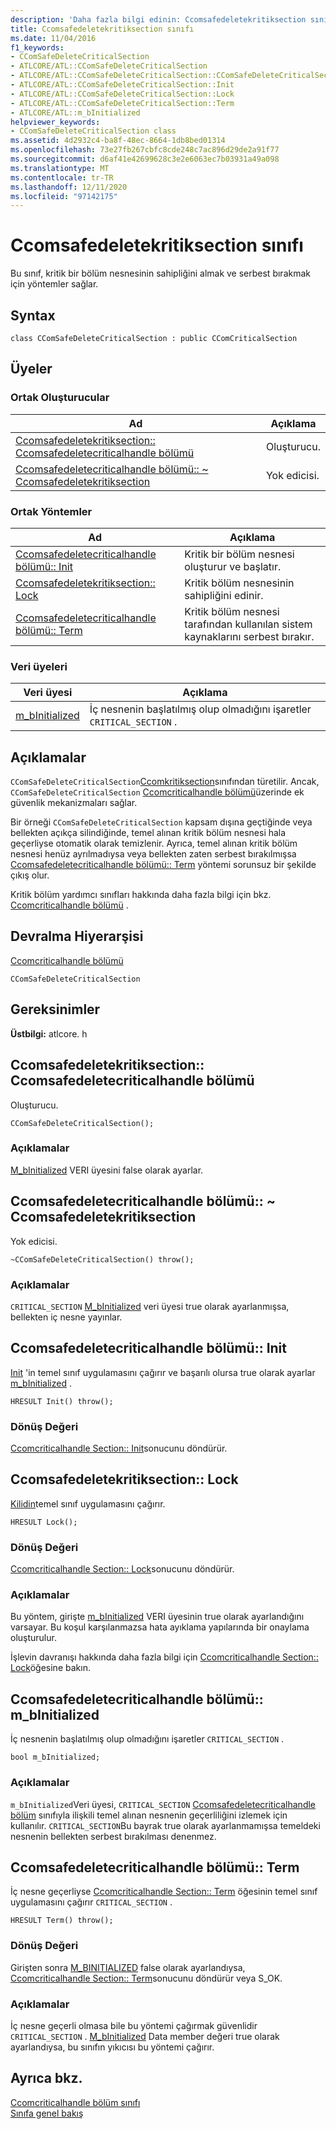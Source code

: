 ```yaml
---
description: 'Daha fazla bilgi edinin: Ccomsafedeletekritiksection sınıfı'
title: Ccomsafedeletekritiksection sınıfı
ms.date: 11/04/2016
f1_keywords:
- CComSafeDeleteCriticalSection
- ATLCORE/ATL::CComSafeDeleteCriticalSection
- ATLCORE/ATL::CComSafeDeleteCriticalSection::CComSafeDeleteCriticalSection
- ATLCORE/ATL::CComSafeDeleteCriticalSection::Init
- ATLCORE/ATL::CComSafeDeleteCriticalSection::Lock
- ATLCORE/ATL::CComSafeDeleteCriticalSection::Term
- ATLCORE/ATL::m_bInitialized
helpviewer_keywords:
- CComSafeDeleteCriticalSection class
ms.assetid: 4d2932c4-ba8f-48ec-8664-1db8bed01314
ms.openlocfilehash: 73e27fb267cbfc8cde248c7ac896d29de2a91f77
ms.sourcegitcommit: d6af41e42699628c3e2e6063ec7b03931a49a098
ms.translationtype: MT
ms.contentlocale: tr-TR
ms.lasthandoff: 12/11/2020
ms.locfileid: "97142175"
---
```

# <a name="ccomsafedeletecriticalsection-class"></a>Ccomsafedeletekritiksection sınıfı

Bu sınıf, kritik bir bölüm nesnesinin sahipliğini almak ve serbest bırakmak için yöntemler sağlar.

## <a name="syntax"></a>Syntax

```
class CComSafeDeleteCriticalSection : public CComCriticalSection
```

## <a name="members"></a>Üyeler

### <a name="public-constructors"></a>Ortak Oluşturucular

|Ad|Açıklama|
|----------|-----------------|
|[Ccomsafedeletekritiksection:: Ccomsafedeletecriticalhandle bölümü](#ccomsafedeletecriticalsection)|Oluşturucu.|
|[Ccomsafedeletecriticalhandle bölümü:: ~ Ccomsafedeletekritiksection](#dtor)|Yok edicisi.|

### <a name="public-methods"></a>Ortak Yöntemler

|Ad|Açıklama|
|----------|-----------------|
|[Ccomsafedeletecriticalhandle bölümü:: Init](#init)|Kritik bir bölüm nesnesi oluşturur ve başlatır.|
|[Ccomsafedeletekritiksection:: Lock](#lock)|Kritik bölüm nesnesinin sahipliğini edinir.|
|[Ccomsafedeletecriticalhandle bölümü:: Term](#term)|Kritik bölüm nesnesi tarafından kullanılan sistem kaynaklarını serbest bırakır.|

### <a name="data-members"></a>Veri üyeleri

|Veri üyesi|Açıklama|
|-|-|
|[m_bInitialized](#m_binitialized)|İç nesnenin başlatılmış olup olmadığını işaretler `CRITICAL_SECTION` .|

## <a name="remarks"></a>Açıklamalar

`CComSafeDeleteCriticalSection`[Ccomkritiksection](../../atl/reference/ccomcriticalsection-class.md)sınıfından türetilir. Ancak, `CComSafeDeleteCriticalSection` [Ccomcriticalhandle bölümü](../../atl/reference/ccomcriticalsection-class.md)üzerinde ek güvenlik mekanizmaları sağlar.

Bir örneği `CComSafeDeleteCriticalSection` kapsam dışına geçtiğinde veya bellekten açıkça silindiğinde, temel alınan kritik bölüm nesnesi hala geçerliyse otomatik olarak temizlenir. Ayrıca, temel alınan kritik bölüm nesnesi henüz ayrılmadıysa veya bellekten zaten serbest bırakılmışsa [Ccomsafedeletecriticalhandle bölümü:: Term](#term) yöntemi sorunsuz bir şekilde çıkış olur.

Kritik bölüm yardımcı sınıfları hakkında daha fazla bilgi için bkz. [Ccomcriticalhandle bölümü](../../atl/reference/ccomcriticalsection-class.md) .

## <a name="inheritance-hierarchy"></a>Devralma Hiyerarşisi

[Ccomcriticalhandle bölümü](../../atl/reference/ccomcriticalsection-class.md)

`CComSafeDeleteCriticalSection`

## <a name="requirements"></a>Gereksinimler

**Üstbilgi:** atlcore. h

## <a name="ccomsafedeletecriticalsectionccomsafedeletecriticalsection"></a><a name="ccomsafedeletecriticalsection"></a> Ccomsafedeletekritiksection:: Ccomsafedeletecriticalhandle bölümü

Oluşturucu.

```
CComSafeDeleteCriticalSection();
```

### <a name="remarks"></a>Açıklamalar

[M_bInitialized](#m_binitialized) VERI üyesini false olarak ayarlar.

## <a name="ccomsafedeletecriticalsectionccomsafedeletecriticalsection"></a><a name="dtor"></a> Ccomsafedeletecriticalhandle bölümü:: ~ Ccomsafedeletekritiksection

Yok edicisi.

```
~CComSafeDeleteCriticalSection() throw();
```

### <a name="remarks"></a>Açıklamalar

`CRITICAL_SECTION` [M_bInitialized](#m_binitialized) veri üyesi true olarak ayarlanmışsa, bellekten iç nesne yayınlar.

## <a name="ccomsafedeletecriticalsectioninit"></a><a name="init"></a> Ccomsafedeletecriticalhandle bölümü:: Init

[Init](/visualstudio/debugger/init) 'in temel sınıf uygulamasını çağırır ve başarılı olursa true olarak ayarlar [m_bInitialized](#m_binitialized) .

```
HRESULT Init() throw();
```

### <a name="return-value"></a>Dönüş Değeri

[Ccomcriticalhandle Section:: Init](../../atl/reference/ccomcriticalsection-class.md#init)sonucunu döndürür.

## <a name="ccomsafedeletecriticalsectionlock"></a><a name="lock"></a> Ccomsafedeletekritiksection:: Lock

[Kilidin](ccomcriticalsection-class.md#lock)temel sınıf uygulamasını çağırır.

```
HRESULT Lock();
```

### <a name="return-value"></a>Dönüş Değeri

[Ccomcriticalhandle Section:: Lock](../../atl/reference/ccomcriticalsection-class.md#lock)sonucunu döndürür.

### <a name="remarks"></a>Açıklamalar

Bu yöntem, girişte [m_bInitialized](#m_binitialized) VERI üyesinin true olarak ayarlandığını varsayar. Bu koşul karşılanmazsa hata ayıklama yapılarında bir onaylama oluşturulur.

İşlevin davranışı hakkında daha fazla bilgi için [Ccomcriticalhandle Section:: Lock](../../atl/reference/ccomcriticalsection-class.md#lock)öğesine bakın.

## <a name="ccomsafedeletecriticalsectionm_binitialized"></a><a name="m_binitialized"></a> Ccomsafedeletecriticalhandle bölümü:: m_bInitialized

İç nesnenin başlatılmış olup olmadığını işaretler `CRITICAL_SECTION` .

```
bool m_bInitialized;
```

### <a name="remarks"></a>Açıklamalar

`m_bInitialized`Veri üyesi, `CRITICAL_SECTION` [Ccomsafedeletecriticalhandle bölüm](../../atl/reference/ccomsafedeletecriticalsection-class.md) sınıfıyla ilişkili temel alınan nesnenin geçerliliğini izlemek için kullanılır. `CRITICAL_SECTION`Bu bayrak true olarak ayarlanmamışsa temeldeki nesnenin bellekten serbest bırakılması denenmez.

## <a name="ccomsafedeletecriticalsectionterm"></a><a name="term"></a> Ccomsafedeletecriticalhandle bölümü:: Term

İç nesne geçerliyse [Ccomcriticalhandle Section:: Term](../../atl/reference/ccomcriticalsection-class.md#term) öğesinin temel sınıf uygulamasını çağırır `CRITICAL_SECTION` .

```
HRESULT Term() throw();
```

### <a name="return-value"></a>Dönüş Değeri

Girişten sonra [M_BINITIALIZED](#m_binitialized) false olarak ayarlandıysa, [Ccomcriticalhandle Section:: Term](../../atl/reference/ccomcriticalsection-class.md#term)sonucunu döndürür veya S_OK.

### <a name="remarks"></a>Açıklamalar

İç nesne geçerli olmasa bile bu yöntemi çağırmak güvenlidir `CRITICAL_SECTION` . [M_bInitialized](#m_binitialized) Data member değeri true olarak ayarlandıysa, bu sınıfın yıkıcısı bu yöntemi çağırır.

## <a name="see-also"></a>Ayrıca bkz.

[Ccomcriticalhandle bölüm sınıfı](../../atl/reference/ccomcriticalsection-class.md)<br/>
[Sınıfa genel bakış](../../atl/atl-class-overview.md)
